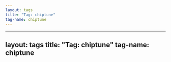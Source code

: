 ```yaml
---
layout: tags
title: "Tag: chiptune"
tag-name: chiptune
---
```

---
layout: tags
title: "Tag: chiptune"
tag-name: chiptune
---
